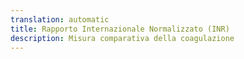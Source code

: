```yaml
---
translation: automatic
title: Rapporto Internazionale Normalizzato (INR)
description: Misura comparativa della coagulazione
---
```

